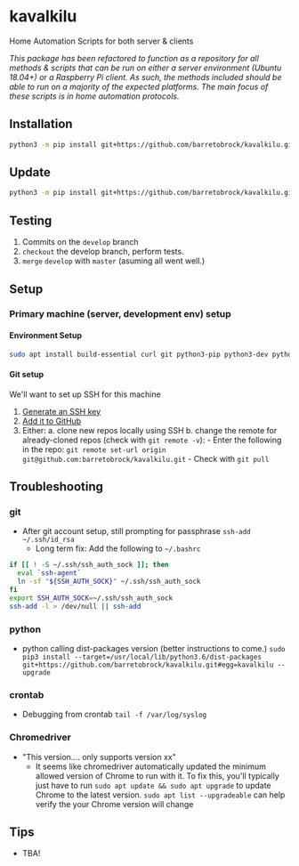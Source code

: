 # kavalkilu
Home Automation Scripts for both server & clients

_This package has been refactored to function as a repository for all methods & scripts that can be run on either a server environment (Ubuntu 18.04+) or a Raspberry Pi client. As such, the methods included should be able to run on a majority of the expected platforms. The main focus of these scripts is in home automation protocols._

## Installation
```bash
python3 -m pip install git+https://github.com/barretobrock/kavalkilu.git  
```

## Update
```bash
python3 -m pip install git+https://github.com/barretobrock/kavalkilu.git --upgrade
```

## Testing
 1. Commits on the `develop` branch
 2. `checkout` the develop branch, perform tests.
 3. `merge` `develop` with `master` (asuming all went well.)

## Setup
### Primary machine (server, development env) setup
#### Environment Setup
```bash
sudo apt install build-essential curl git python3-pip python3-dev python3-pandas chromium-chromedriver
```
#### Git setup
We'll want to set up SSH for this machine
1. [Generate an SSH key](https://help.github.com/en/github/authenticating-to-github/generating-a-new-ssh-key-and-adding-it-to-the-ssh-agent)
2. [Add it to GitHub](https://help.github.com/en/github/authenticating-to-github/adding-a-new-ssh-key-to-your-github-account)
3. Either:
    a. clone new repos locally using SSH
    b. change the remote for already-cloned repos (check with `git remote -v`):
        - Enter the following in the repo:
            `git remote set-url origin git@github.com:barretobrock/kavalkilu.git`
        - Check with `git pull`

## Troubleshooting
### git
 - After git account setup, still prompting for passphrase
    `ssh-add ~/.ssh/id_rsa`
    - Long term fix: Add the following to `~/.bashrc`
```bash
if [[ ! -S ~/.ssh/ssh_auth_sock ]]; then
  eval `ssh-agent`
  ln -sf "${SSH_AUTH_SOCK}" ~/.ssh/ssh_auth_sock
fi
export SSH_AUTH_SOCK=~/.ssh/ssh_auth_sock
ssh-add -l > /dev/null || ssh-add
```
### python
 - python calling dist-packages version
 (better instructions to come.)
 `sudo pip3 install --target=/usr/local/lib/python3.6/dist-packages git+https://github.com/barretobrock/kavalkilu.git#egg=kavalkilu --upgrade`
### crontab
 - Debugging from crontab
    `tail -f /var/log/syslog`

### Chromedriver
 - "This version.... only supports version xx"
    - It seems like chromedriver automatically updated the minimum allowed version of Chrome to run with it. To fix this, you'll typically just have to run `sudo apt update && sudo apt upgrade` to update Chrome to the latest version. `sudo apt list --upgradeable` can help verify the your Chrome version will change

## Tips
 - TBA!


